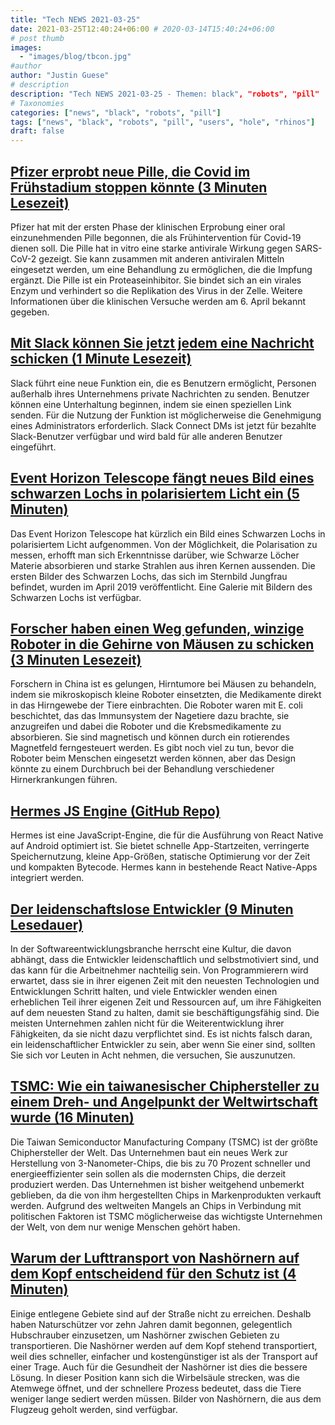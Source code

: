 ```yaml
---
title: "Tech NEWS 2021-03-25"
date: 2021-03-25T12:40:24+06:00 # 2020-03-14T15:40:24+06:00
# post thumb
images:
  - "images/blog/tbcon.jpg"
#author
author: "Justin Guese"
# description
description: "Tech NEWS 2021-03-25 - Themen: black", "robots", "pill"
# Taxonomies
categories: ["news", "black", "robots", "pill"]
tags: ["news", "black", "robots", "pill", "users", "hole", "rhinos"]
draft: false
---
```


## [Pfizer erprobt neue Pille, die Covid im Frühstadium stoppen könnte (3 Minuten Lesezeit)](https://www.independent.co.uk/news/health/pfizer-trials-oral-pill-covid-b1821549.html)

 Pfizer hat mit der ersten Phase der klinischen Erprobung einer oral einzunehmenden Pille begonnen, die als Frühintervention für Covid-19 dienen soll. Die Pille hat in vitro eine starke antivirale Wirkung gegen SARS-CoV-2 gezeigt. Sie kann zusammen mit anderen antiviralen Mitteln eingesetzt werden, um eine Behandlung zu ermöglichen, die die Impfung ergänzt. Die Pille ist ein Proteaseinhibitor. Sie bindet sich an ein virales Enzym und verhindert so die Replikation des Virus in der Zelle. Weitere Informationen über die klinischen Versuche werden am 6. April bekannt gegeben.

## [Mit Slack können Sie jetzt jedem eine Nachricht schicken (1 Minute Lesezeit)](https://www.theverge.com/2021/3/24/22348126/slack-connect-direct-messaging-dm-company-feature)

 Slack führt eine neue Funktion ein, die es Benutzern ermöglicht, Personen außerhalb ihres Unternehmens private Nachrichten zu senden. Benutzer können eine Unterhaltung beginnen, indem sie einen speziellen Link senden. Für die Nutzung der Funktion ist möglicherweise die Genehmigung eines Administrators erforderlich. Slack Connect DMs ist jetzt für bezahlte Slack-Benutzer verfügbar und wird bald für alle anderen Benutzer eingeführt.

## [Event Horizon Telescope fängt neues Bild eines schwarzen Lochs in polarisiertem Licht ein (5 Minuten)](https://arstechnica.com/science/2021/03/event-horizon-telescope-captures-new-view-of-black-hole-in-polarized-light/)

 Das Event Horizon Telescope hat kürzlich ein Bild eines Schwarzen Lochs in polarisiertem Licht aufgenommen. Von der Möglichkeit, die Polarisation zu messen, erhofft man sich Erkenntnisse darüber, wie Schwarze Löcher Materie absorbieren und starke Strahlen aus ihren Kernen aussenden. Die ersten Bilder des Schwarzen Lochs, das sich im Sternbild Jungfrau befindet, wurden im April 2019 veröffentlicht. Eine Galerie mit Bildern des Schwarzen Lochs ist verfügbar.

## [Forscher haben einen Weg gefunden, winzige Roboter in die Gehirne von Mäusen zu schicken (3 Minuten Lesezeit)](https://gizmodo.com/researchers-found-a-way-to-send-tiny-robots-into-mouse-1846544741)

 Forschern in China ist es gelungen, Hirntumore bei Mäusen zu behandeln, indem sie mikroskopisch kleine Roboter einsetzten, die Medikamente direkt in das Hirngewebe der Tiere einbrachten. Die Roboter waren mit E. coli beschichtet, das das Immunsystem der Nagetiere dazu brachte, sie anzugreifen und dabei die Roboter und die Krebsmedikamente zu absorbieren. Sie sind magnetisch und können durch ein rotierendes Magnetfeld ferngesteuert werden. Es gibt noch viel zu tun, bevor die Roboter beim Menschen eingesetzt werden können, aber das Design könnte zu einem Durchbruch bei der Behandlung verschiedener Hirnerkrankungen führen.

## [Hermes JS Engine (GitHub Repo)](https://github.com/facebook/hermes)

 Hermes ist eine JavaScript-Engine, die für die Ausführung von React Native auf Android optimiert ist. Sie bietet schnelle App-Startzeiten, verringerte Speichernutzung, kleine App-Größen, statische Optimierung vor der Zeit und kompakten Bytecode. Hermes kann in bestehende React Native-Apps integriert werden.

## [Der leidenschaftslose Entwickler (9 Minuten Lesedauer)](https://blog.ploeh.dk/2021/03/22/the-dispassionate-developer/)

 In der Softwareentwicklungsbranche herrscht eine Kultur, die davon abhängt, dass die Entwickler leidenschaftlich und selbstmotiviert sind, und das kann für die Arbeitnehmer nachteilig sein. Von Programmierern wird erwartet, dass sie in ihrer eigenen Zeit mit den neuesten Technologien und Entwicklungen Schritt halten, und viele Entwickler wenden einen erheblichen Teil ihrer eigenen Zeit und Ressourcen auf, um ihre Fähigkeiten auf dem neuesten Stand zu halten, damit sie beschäftigungsfähig sind. Die meisten Unternehmen zahlen nicht für die Weiterentwicklung ihrer Fähigkeiten, da sie nicht dazu verpflichtet sind. Es ist nichts falsch daran, ein leidenschaftlicher Entwickler zu sein, aber wenn Sie einer sind, sollten Sie sich vor Leuten in Acht nehmen, die versuchen, Sie auszunutzen.

## [TSMC: Wie ein taiwanesischer Chiphersteller zu einem Dreh- und Angelpunkt der Weltwirtschaft wurde (16 Minuten)](https://arstechnica.com/gadgets/2021/03/tsmc-how-a-taiwanese-chipmaker-became-a-linchpin-of-the-global-economy/)

 Die Taiwan Semiconductor Manufacturing Company (TSMC) ist der größte Chiphersteller der Welt. Das Unternehmen baut ein neues Werk zur Herstellung von 3-Nanometer-Chips, die bis zu 70 Prozent schneller und energieeffizienter sein sollen als die modernsten Chips, die derzeit produziert werden. Das Unternehmen ist bisher weitgehend unbemerkt geblieben, da die von ihm hergestellten Chips in Markenprodukten verkauft werden. Aufgrund des weltweiten Mangels an Chips in Verbindung mit politischen Faktoren ist TSMC möglicherweise das wichtigste Unternehmen der Welt, von dem nur wenige Menschen gehört haben.

## [Warum der Lufttransport von Nashörnern auf dem Kopf entscheidend für den Schutz ist (4 Minuten)](https://edition.cnn.com/2021/03/17/world/rhino-airlift-upside-down-hnk-spc-intl/index.html)

 Einige entlegene Gebiete sind auf der Straße nicht zu erreichen. Deshalb haben Naturschützer vor zehn Jahren damit begonnen, gelegentlich Hubschrauber einzusetzen, um Nashörner zwischen Gebieten zu transportieren. Die Nashörner werden auf dem Kopf stehend transportiert, weil dies schneller, einfacher und kostengünstiger ist als der Transport auf einer Trage. Auch für die Gesundheit der Nashörner ist dies die bessere Lösung. In dieser Position kann sich die Wirbelsäule strecken, was die Atemwege öffnet, und der schnellere Prozess bedeutet, dass die Tiere weniger lange sediert werden müssen. Bilder von Nashörnern, die aus dem Flugzeug geholt werden, sind verfügbar.

